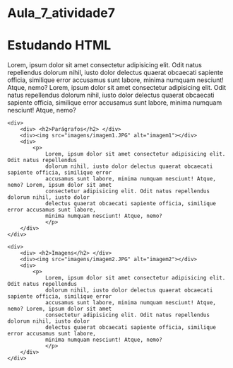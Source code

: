 # Aula_7_atividade7

<!DOCTYPE html>
<html lang="pt-br">
<head>
    <meta charset="UTF-8">
    <link rel="stylesheet" href="estilo.css">
    <title>Atividade 7</title>

</head>

<body>
    <div> <h1 class='titulo'> Estudando HTML </h1> </div>
    <div>
        <p>
        Lorem, ipsum dolor sit amet consectetur adipisicing elit. Odit natus repellendus 
        dolorum nihil, iusto dolor delectus quaerat obcaecati sapiente officia, similique error 
        accusamus sunt labore, minima numquam nesciunt! Atque, nemo? Lorem, ipsum dolor sit amet 
        consectetur adipisicing elit. Odit natus repellendus dolorum nihil, iusto dolor 
        delectus quaerat obcaecati sapiente officia, similique error accusamus sunt labore, 
        minima numquam nesciunt! Atque, nemo?
        </p>
    </div>

    <div>
        <div> <h2>Parágrafos</h2> </div>
        <div><img src="imagens/imagem1.JPG" alt="imagem1"></div>
        <div>
            <p>
                Lorem, ipsum dolor sit amet consectetur adipisicing elit. Odit natus repellendus 
                dolorum nihil, iusto dolor delectus quaerat obcaecati sapiente officia, similique error 
                accusamus sunt labore, minima numquam nesciunt! Atque, nemo? Lorem, ipsum dolor sit amet 
                consectetur adipisicing elit. Odit natus repellendus dolorum nihil, iusto dolor 
                delectus quaerat obcaecati sapiente officia, similique error accusamus sunt labore, 
                minima numquam nesciunt! Atque, nemo?
                </p>
        </div>
    </div>

    <div>
        <div> <h2>Imagens</h2> </div>
        <div><img src="imagens/imagem2.JPG" alt="imagem2"></div>
        <div>
            <p>
                Lorem, ipsum dolor sit amet consectetur adipisicing elit. Odit natus repellendus 
                dolorum nihil, iusto dolor delectus quaerat obcaecati sapiente officia, similique error 
                accusamus sunt labore, minima numquam nesciunt! Atque, nemo? Lorem, ipsum dolor sit amet 
                consectetur adipisicing elit. Odit natus repellendus dolorum nihil, iusto dolor 
                delectus quaerat obcaecati sapiente officia, similique error accusamus sunt labore, 
                minima numquam nesciunt! Atque, nemo?
                </p>
        </div>
    </div>

</body>

</html>
